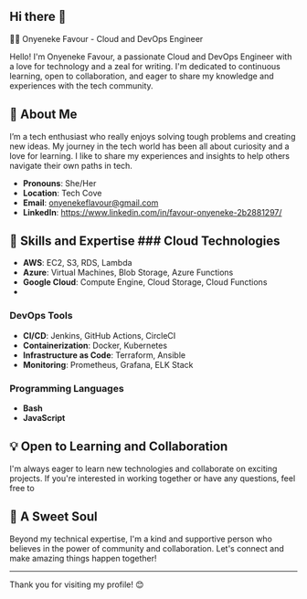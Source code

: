 ## Hi there 👋
👩‍💻 Onyeneke Favour - Cloud and DevOps Engineer

Hello! I'm Onyeneke Favour, a passionate Cloud and DevOps Engineer with a love for technology and a zeal for writing.
I'm dedicated to continuous learning, open to collaboration, and eager to share my knowledge and experiences with the tech community.

## 🌟 About Me
I’m a tech enthusiast who really enjoys solving tough problems and creating new ideas.
My journey in the tech world has been all about curiosity and a love for learning. I like to share my experiences and insights to help others navigate their own paths in tech.
- **Pronouns**: She/Her 
- **Location**: Tech Cove
- **Email**: onyenekeflavour@gmail.com
- **LinkedIn**: https://www.linkedin.com/in/favour-onyeneke-2b2881297/

## 🚀 Skills and Expertise ### Cloud Technologies 
- **AWS**: EC2, S3, RDS, Lambda
- **Azure**: Virtual Machines, Blob Storage, Azure Functions
- **Google Cloud**: Compute Engine, Cloud Storage, Cloud Functions
- 
### DevOps Tools
- **CI/CD**: Jenkins, GitHub Actions, CircleCI
- **Containerization**: Docker, Kubernetes
- **Infrastructure as Code**: Terraform, Ansible
- **Monitoring**: Prometheus, Grafana, ELK Stack

 ### Programming Languages 
- **Bash**
- **JavaScript**

  
## 💡 Open to Learning and Collaboration 
I'm always eager to learn new technologies and collaborate on exciting projects. If you're interested in working together or have any questions, feel free to


## 🌸 A Sweet Soul
Beyond my technical expertise, I'm a kind and supportive person who believes in the power of community and collaboration. 
Let's connect and make amazing things happen together! 


--- 
Thank you for visiting my profile! 😊
<!--
**onlyfave/onlyfave** is a ![edited](https://github.com/user-attachments/assets/c7ac4ada-9bd8-4c61-b130-f0f7dafffcad)
![edited](https://github.com/user-attachments/assets/3e8a77c2-3db9-4eb4-b60f-6fceb0f4ec1f)
![XDPBE8557](https://github.com/user-attachments/assets/e093c9cc-2a8c-41fe-8d38-eddddcc46b73)
 _special_ ✨ repository because its `README.md` (this file) appears on your GitHub profile.

Here are some ideas to get you started:

- 🔭 I’m currently working on ...
- 🌱 I’m currently learning ...
- 👯 I’m looking to collaborate on ...
- 🤔 I’m looking for help with ...
- 💬 Ask me about ...
- 📫 How to reach me: ...
- 😄 Pronouns: ...
- ⚡ Fun fact: ...
-->
